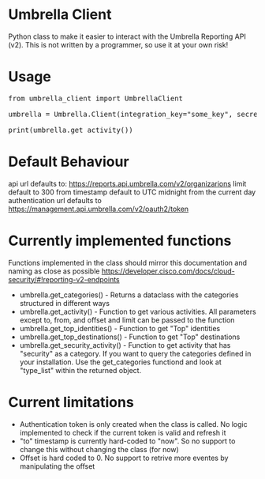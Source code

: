 # Umbrella Client

Python class to make it easier to interact with the Umbrella Reporting API (v2). This is not written by a programmer, so use it at your own risk!

# Usage
<pre>
from umbrella_client import UmbrellaClient

umbrella = Umbrella.Client(integration_key="some_key", secret_key="more_sensitive_key", organizationid="1234567")

print(umbrella.get_activity())
</pre>

# Default Behaviour
api url defaults to: https://reports.api.umbrella.com/v2/organizarions
limit default to 300
from timestamp default to UTC midnight from the current day
authentication url defaults to https://management.api.umbrella.com/v2/oauth2/token

# Currently implemented functions
Functions implemented in the class should mirror this documentation and naming as close as possible
https://developer.cisco.com/docs/cloud-security/#!reporting-v2-endpoints

- umbrella.get_categories() - Returns a dataclass with the categories structured in different ways
- umbrella.get_activity() - Function to get various activities. All parameters except to, from, and offset and limit can be passed to the function
- umbrella.get_top_identities() - Function to get "Top" identities
- umbrella.get_top_destinations() - Function to get "Top" destinations
- umbrella.get_security_activity() - Function to get activity that has "security" as a category. If you want to query the categories defined in your installation. Use the get_categories functiond and look at "type_list" within the returned object. 


# Current limitations
- Authentication token is only created when the class is called. No logic implemented to check if the current token is valid and refresh it
- "to" timestamp is currently hard-coded to "now". So no support to change this without changing the class (for now)
- Offset is hard coded to 0. No support to retrive more eventes by manipulating the offset
